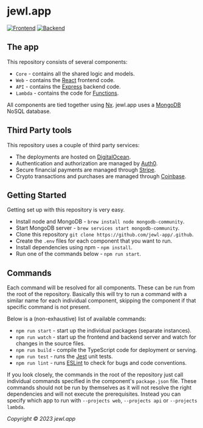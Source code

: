 # jewl.app
[![Frontend](https://img.shields.io/website?down_color=red&down_message=down&label=frontend&logo=react&logoColor=white&up_color=green&up_message=up&url=https%3A%2F%jewl.app)](https://jewl.app/)
[![Backend](https://img.shields.io/website?down_color=red&down_message=down&label=backend&logo=express&logoColor=white&up_color=green&up_message=up&url=https%3A%2F%2Fjewl.app%2Fapi)](https://jewl.app/api/)

## The app

This repository consists of several components:
* `Core` - contains all the shared logic and models.
* `Web` - contains the [React](https://reactjs.org) frontend code.
* `API` - contains the [Express](https://expressjs.com) backend code.
* `Lambda` - contains the code for [Functions](https://docs.digitalocean.com/products/functions/). 

All components are tied together using [Nx](https://nx.dev). jewl.app uses a [MongoDB](https://www.mongodb.com) NoSQL database.

## Third Party tools

This repository uses a couple of third party services:
* The deployments are hosted on [DigitalOcean](https://digitalocean.com).
* Authentication and authorization are managed by [Auth0](https://auth0.com).
* Secure financial payments are managed through [Stripe](https://stripe.com).
* Crypto transactions and purchases are managed through [Coinbase](https://coinbase.com).

## Getting Started

Getting set up with this repository is very easy.
* Install node and MongoDB - `brew install node mongodb-community`.
* Start MongoDB server - `brew services start mongodb-community`.
* Clone this repository `git clone https://github.com/jewl-app/.github`.
* Create the `.env` files for each component that you want to run.
* Install dependencies using npm - `npm install`.
* Run one of the commands below - `npm run start`.

## Commands

Each command will be resolved for all components. These can be run from the root of the repository. Basically this will try to run a command with a similar name for each individual component, skipping the component if that specific command is not present.

Below is a (non-exhaustive) list of available commands:
* `npm run start` - start up the individual packages (separate instances).
* `npm run watch` - start up the frontend and backend server and watch for changes in the source files.
* `npm run build` - compile the TypeScript code for deployment or serving.
* `npm run test` - runs the [Jest](https://jestjs.io) unit tests.
* `npm run lint` - runs [ESLint](https://eslint.org) to check for bugs and code conventions.

If you look closely, the commands in the root of the repository just call individual commands specified in the component's `package.json` file. These commands should not be run by themselves as it will not resolve the right dependencies and will not execute the prerequisites. Instead you can specify which app to run with `--projects web`, `--projects api` or `--projects lambda`.

*Copyright © 2023 jewl.app*
